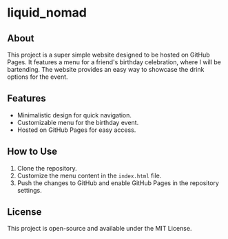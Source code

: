 # liquid_nomad

## About

This project is a super simple website designed to be hosted on GitHub Pages. It features a menu for a friend's birthday celebration, where I will be bartending. The website provides an easy way to showcase the drink options for the event.

## Features

- Minimalistic design for quick navigation.
- Customizable menu for the birthday event.
- Hosted on GitHub Pages for easy access.

## How to Use

1. Clone the repository.
2. Customize the menu content in the `index.html` file.
3. Push the changes to GitHub and enable GitHub Pages in the repository settings.

## License

This project is open-source and available under the MIT License.